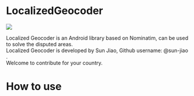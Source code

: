 # LocalizedGeocoder
[![](https://jitpack.io/v/sun-jiao/localized-geocoder.svg)](https://jitpack.io/#sun-jiao/localized-geocoder)

Localized Geocoder is an Android library based on Nominatim, can be used to solve the disputed areas. <br/>
Localized Geocoder is developed by Sun Jiao, Github username: @sun-jiao .<br/>
Welcome to contribute for your country.<br/>

# How to use

